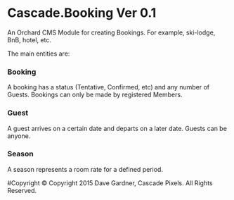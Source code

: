 # Cascade.Booking Ver 0.1
An Orchard CMS Module for creating Bookings. For example, ski-lodge, BnB, hotel, etc.

The main entities are:

### Booking

A booking has a status (Tentative, Confirmed, etc) and any number of Guests. Bookings can only be made by registered Members.

### Guest

A guest arrives on a certain date and departs on a later date. Guests can be anyone.

### Season

A season represents a room rate for a defined period.

#Copyright
&copy; Copyright 2015 Dave Gardner, Cascade Pixels. All Rights Reserved.
